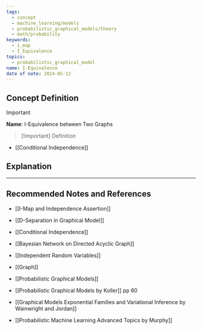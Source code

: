 ```yaml
---
tags:
  - concept
  - machine_learning/models
  - probabilistic_graphical_models/theory
  - math/probability
keywords:
  - i_map
  - I_Equivalence
topics:
  - probabilistic_graphical_model
name: I-Equivalence
date of note: 2024-05-12
---
```


## Concept Definition

>[!important]
>**Name**: I-Equivalence between Two Graphs

>[!important] Definition
>

- [[Conditional Independence]]








## Explanation





-----------
##  Recommended Notes and References


- [[I-Map and Independence Assertion]]
- [[D-Separation in Graphical Model]]
- [[Conditional Independence]]
- [[Bayesian Network on Directed Acyclic Graph]]
- [[Independent Random Variables]]

- [[Graph]]
- [[Probabilistic Graphical Models]]


- [[Probabilistic Graphical Models by Koller]] pp 60
- [[Graphical Models Exponential Families and Variational Inference by Wainwright and Jordan]]
- [[Probabilistic Machine Learning Advanced Topics by Murphy]]
